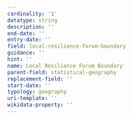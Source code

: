 ```yaml
---
cardinality: '1'
datatype: string
description: ''
end-date: ''
entry-date: ''
field: local-resilience-forum-boundary
guidance: ''
hint: ''
name: Local Resilience Forum Boundary
parent-field: statistical-geography
replacement-field: ''
start-date: ''
typology: geography
uri-template: ''
wikidata-property: ''
---
```

